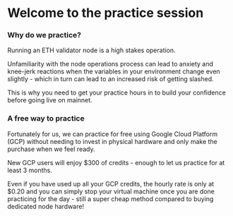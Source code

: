 # Welcome to the practice session

### Why do we practice?

Running an ETH validator node is a high stakes operation.&#x20;

Unfamiliarity with the node operations process can lead to anxiety and knee-jerk reactions when the variables in your environment change even slightly - which in turn can lead to an increased risk of getting slashed.&#x20;

This is why you need to get your practice hours in to build your confidence before going live on mainnet.

### A free way to practice

Fortunately for us, we can practice for free using Google Cloud Platform (GCP) without needing to invest in physical hardware and only make the purchase when we feel ready.

New GCP users will enjoy $300 of credits - enough to let us practice for at least 3 months.

Even if you have used up all your GCP credits, the hourly rate is only at $0.20 and you can simply stop your virtual machine once you are done practicing for the day - still a super cheap method compared to buying dedicated node hardware!
